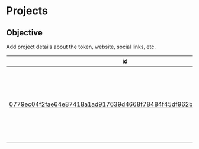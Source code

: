 # Projects

## Objective

Add project details about the token, website, social links, etc.

| id | name | description | website | socials |
| --- | --- | --- | --- | ---|
| [0779ec04f2fae64e87418a1ad917639d4668f78484f45df962b0dec14a2591d2](https://explorer.ergoplatform.com/en/token/0779ec04f2fae64e87418a1ad917639d4668f78484f45df962b0dec14a2591d2) | Mi Goreng | The meme token no one asked for but everyone got...breaker of nodes, holder of records. Noodle on. | coming soon | ErgoDEX mod | 


